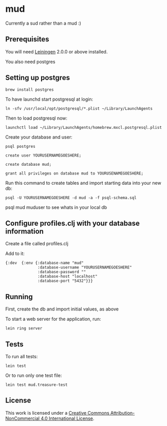 # mud

Currently a sud rather than a mud :)

## Prerequisites

You will need [Leiningen][] 2.0.0 or above installed.

[leiningen]: https://github.com/technomancy/leiningen

You also need postgres

## Setting up postgres

```
brew install postgres
```

To have launchd start postgresql at login:

```
ln -sfv /usr/local/opt/postgresql/*.plist ~/Library/LaunchAgents
```

Then to load postgresql now:

```
launchctl load ~/Library/LaunchAgents/homebrew.mxcl.postgresql.plist
```

Create your database and user:

```
psql postgres
```

```
create user YOURUSERNAMEGOESHERE;
```

```
create database mud;
```

```
grant all privileges on database mud to YOURUSENAMEGOESHERE;
```


Run this command to create tables and import starting data into your new db:

```
psql -U YOURUSERNAMEGOESHERE -d mud -a -f psql-schema.sql

```

psql mud muduser to see whats in your local db

## Configure profiles.clj with your database information

Create a file called profiles.clj

Add to it:

```
{:dev  {:env {:database-name "mud"
              :database-username "YOURUSERNAMEGOESHERE"
              :database-password ""
              :database-host "localhost"
              :database-port "5432"}}}
```


## Running

First, create the db and import initial values, as above

To start a web server for the application, run:

    lein ring server

## Tests

To run all tests:

```
lein test
```

Or to run only one test file:

```
lein test mud.treasure-test
```



## License

This work is licensed under a <a rel="license" href="http://creativecommons.org/licenses/by-nc/4.0/">Creative Commons Attribution-NonCommercial 4.0 International License</a>.
